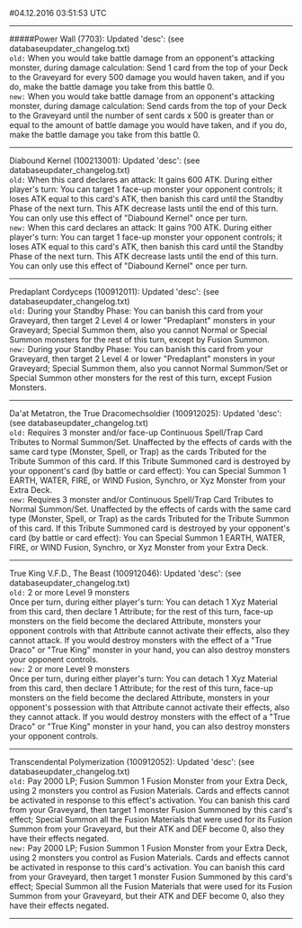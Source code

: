 #04.12.2016 03:51:53 UTC
__________________________
#####Power Wall (7703): Updated 'desc': (see databaseupdater_changelog.txt)  
`old:` When you would take battle damage from an opponent's attacking monster, during damage calculation: Send 1 card from the top of your Deck to the Graveyard for every 500 damage you would haven taken, and if you do, make the battle damage you take from this battle 0.  
`new:` When you would take battle damage from an opponent's attacking monster, during damage calculation: Send cards from the top of your Deck to the Graveyard until the number of sent cards x 500 is greater than or equal to the amount of battle damage you would have taken, and if you do, make the battle damage you take from this battle 0.  
__________________________
Diabound Kernel (100213001): Updated 'desc': (see databaseupdater_changelog.txt)  
`old:` When this card declares an attack: It gains 600 ATK. During either player's turn: You can target 1 face-up monster your opponent controls; it loses ATK equal to this card's ATK, then banish this card until the Standby Phase of the next turn. This ATK decrease lasts until the end of this turn. You can only use this effect of "Diabound Kernel" once per turn.  
`new:` When this card declares an attack: It gains ?00 ATK. During either player's turn: You can target 1 face-up monster your opponent controls; it loses ATK equal to this card's ATK, then banish this card until the Standby Phase of the next turn. This ATK decrease lasts until the end of this turn. You can only use this effect of "Diabound Kernel" once per turn.  
__________________________
Predaplant Cordyceps (100912011): Updated 'desc': (see databaseupdater_changelog.txt)  
`old:` During your Standby Phase: You can banish this card from your Graveyard, then target 2 Level 4 or lower "Predaplant" monsters in your Graveyard; Special Summon them, also you cannot Normal or Special Summon monsters for the rest of this turn, except by Fusion Summon.  
`new:` During your Standby Phase: You can banish this card from your Graveyard, then target 2 Level 4 or lower "Predaplant" monsters in your Graveyard; Special Summon them, also you cannot Normal Summon/Set or Special Summon other monsters for the rest of this turn, except Fusion Monsters.  
__________________________
Da'at Metatron, the True Dracomechsoldier (100912025): Updated 'desc': (see databaseupdater_changelog.txt)  
`old:` Requires 3 monster and/or face-up Continuous Spell/Trap Card Tributes to Normal Summon/Set. Unaffected by the effects of cards with the same card type (Monster, Spell, or Trap) as the cards Tributed for the Tribute Summon of this card. If this Tribute Summoned card is destroyed by your opponent's card (by battle or card effect): You can Special Summon 1 EARTH, WATER, FIRE, or WIND Fusion, Synchro, or Xyz Monster from your Extra Deck.  
`new:` Requires 3 monster and/or Continuous Spell/Trap Card Tributes to Normal Summon/Set. Unaffected by the effects of cards with the same card type (Monster, Spell, or Trap) as the cards Tributed for the Tribute Summon of this card. If this Tribute Summoned card is destroyed by your opponent's card (by battle or card effect): You can Special Summon 1 EARTH, WATER, FIRE, or WIND Fusion, Synchro, or Xyz Monster from your Extra Deck.  
__________________________
True King V.F.D., The Beast (100912046): Updated 'desc': (see databaseupdater_changelog.txt)  
`old:` 2 or more Level 9 monsters  
Once per turn, during either player's turn: You can detach 1 Xyz Material from this card, then declare 1 Attribute; for the rest of this turn, face-up monsters on the field become the declared Attribute, monsters your opponent controls with that Attribute cannot activate their effects, also they cannot attack. If you would destroy monsters with the effect of a "True Draco" or "True King" monster in your hand, you can also destroy monsters your opponent controls.  
`new:` 2 or more Level 9 monsters  
Once per turn, during either player's turn: You can detach 1 Xyz Material from this card, then declare 1 Attribute; for the rest of this turn, face-up monsters on the field become the declared Attribute, monsters in your opponent's possession with that Attribute cannot activate their effects, also they cannot attack. If you would destroy monsters with the effect of a "True Draco" or "True King" monster in your hand, you can also destroy monsters your opponent controls.  
__________________________
Transcendental Polymerization (100912052): Updated 'desc': (see databaseupdater_changelog.txt)  
`old:` Pay 2000 LP; Fusion Summon 1 Fusion Monster from your Extra Deck, using 2 monsters you control as Fusion Materials. Cards and effects cannot be activated in response to this effect's activation. You can banish this card from your Graveyard, then target 1 monster Fusion Summoned by this card's effect; Special Summon all the Fusion Materials that were used for its Fusion Summon from your Graveyard, but their ATK and DEF become 0, also they have their effects negated.  
`new:` Pay 2000 LP; Fusion Summon 1 Fusion Monster from your Extra Deck, using 2 monsters you control as Fusion Materials. Cards and effects cannot be activated in response to this card's activation. You can banish this card from your Graveyard, then target 1 monster Fusion Summoned by this card's effect; Special Summon all the Fusion Materials that were used for its Fusion Summon from your Graveyard, but their ATK and DEF become 0, also they have their effects negated.  
__________________________

